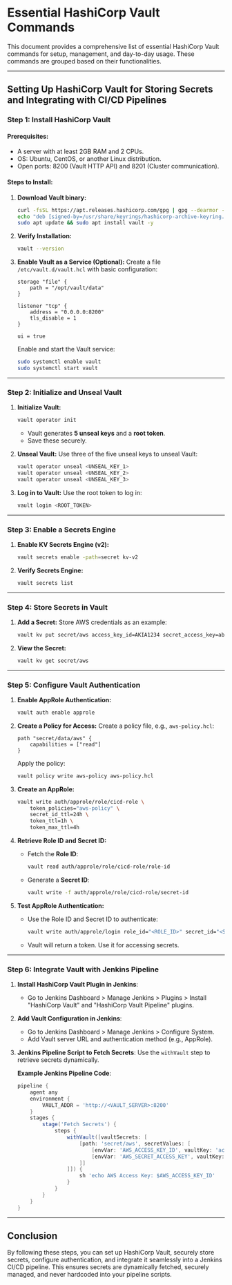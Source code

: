 # Essential HashiCorp Vault Commands

This document provides a comprehensive list of essential HashiCorp Vault commands for setup, management, and day-to-day usage. These commands are grouped based on their functionalities.

---

## **Setting Up HashiCorp Vault for Storing Secrets and Integrating with CI/CD Pipelines**

### **Step 1: Install HashiCorp Vault**

#### Prerequisites:

- A server with at least 2GB RAM and 2 CPUs.
- OS: Ubuntu, CentOS, or another Linux distribution.
- Open ports: 8200 (Vault HTTP API) and 8201 (Cluster communication).

#### Steps to Install:

1. **Download Vault binary:**
    
    ```bash
    curl -fsSL https://apt.releases.hashicorp.com/gpg | gpg --dearmor -o /usr/share/keyrings/hashicorp-archive-keyring.gpg
    echo "deb [signed-by=/usr/share/keyrings/hashicorp-archive-keyring.gpg] https://apt.releases.hashicorp.com $(lsb_release -cs) main" | sudo tee /etc/apt/sources.list.d/hashicorp.list
    sudo apt update && sudo apt install vault -y
    ```
    
2. **Verify Installation:**
    
    ```bash
    vault --version
    ```
    
3. **Enable Vault as a Service (Optional):**
Create a file `/etc/vault.d/vault.hcl` with basic configuration:
    
    ```hcl
    storage "file" {
        path = "/opt/vault/data"
    }
    
    listener "tcp" {
        address = "0.0.0.0:8200"
        tls_disable = 1
    }
    
    ui = true
    ```
    
    Enable and start the Vault service:
    
    ```bash
    sudo systemctl enable vault
    sudo systemctl start vault
    ```
    

---

### **Step 2: Initialize and Unseal Vault**

1. **Initialize Vault:**
    
    ```bash
    vault operator init
    ```
    
    - Vault generates **5 unseal keys** and a **root token**.
    - Save these securely.
2. **Unseal Vault:**
Use three of the five unseal keys to unseal Vault:
    
    ```bash
    vault operator unseal <UNSEAL_KEY_1>
    vault operator unseal <UNSEAL_KEY_2>
    vault operator unseal <UNSEAL_KEY_3>
    ```
    
3. **Log in to Vault:**
Use the root token to log in:
    
    ```bash
    vault login <ROOT_TOKEN>
    ```
    

---

### **Step 3: Enable a Secrets Engine**

1. **Enable KV Secrets Engine (v2):**
    
    ```bash
    vault secrets enable -path=secret kv-v2
    ```
    
2. **Verify Secrets Engine:**
    
    ```bash
    vault secrets list
    ```
    

---

### **Step 4: Store Secrets in Vault**

1. **Add a Secret:**
Store AWS credentials as an example:
    
    ```bash
    vault kv put secret/aws access_key_id=AKIA1234 secret_access_key=abcd1234xyz
    ```
    
2. **View the Secret:**
    
    ```bash
    vault kv get secret/aws
    ```
    

---

### **Step 5: Configure Vault Authentication**

1. **Enable AppRole Authentication:**
    
    ```bash
    vault auth enable approle
    ```
    
2. **Create a Policy for Access:**
Create a policy file, e.g., `aws-policy.hcl`:
    
    ```hcl
    path "secret/data/aws" {
        capabilities = ["read"]
    }
    ```
    
    Apply the policy:
    
    ```bash
    vault policy write aws-policy aws-policy.hcl
    ```
    
3. **Create an AppRole:**
    
    ```bash
    vault write auth/approle/role/cicd-role \
        token_policies="aws-policy" \
        secret_id_ttl=24h \
        token_ttl=1h \
        token_max_ttl=4h
    ```
    
4. **Retrieve Role ID and Secret ID:**
    - Fetch the **Role ID**:
        ```bash
        vault read auth/approle/role/cicd-role/role-id
        ```
    
    - Generate a **Secret ID**:
        ```bash
        vault write -f auth/approle/role/cicd-role/secret-id
        ```

5. **Test AppRole Authentication:**
    - Use the Role ID and Secret ID to authenticate:
        
        ```bash
        vault write auth/approle/login role_id="<ROLE_ID>" secret_id="<SECRET_ID>"
        ```
        
    - Vault will return a token. Use it for accessing secrets.

---

### **Step 6: Integrate Vault with Jenkins Pipeline**

1. **Install HashiCorp Vault Plugin in Jenkins**:
   - Go to Jenkins Dashboard > Manage Jenkins > Plugins > Install "HashiCorp Vault" and "HashiCorp Vault Pipeline" plugins.

2. **Add Vault Configuration in Jenkins**:
   - Go to Jenkins Dashboard > Manage Jenkins > Configure System.
   - Add Vault server URL and authentication method (e.g., AppRole).

3. **Jenkins Pipeline Script to Fetch Secrets**:
   Use the `withVault` step to retrieve secrets dynamically.

   **Example Jenkins Pipeline Code**:
   ```groovy
   pipeline {
       agent any
       environment {
           VAULT_ADDR = 'http://<VAULT_SERVER>:8200'
       }
       stages {
           stage('Fetch Secrets') {
               steps {
                   withVault([vaultSecrets: [
                       [path: 'secret/aws', secretValues: [
                           [envVar: 'AWS_ACCESS_KEY_ID', vaultKey: 'access_key_id'],
                           [envVar: 'AWS_SECRET_ACCESS_KEY', vaultKey: 'secret_access_key']
                       ]]
                   ]]) {
                       sh 'echo AWS Access Key: $AWS_ACCESS_KEY_ID'
                   }
               }
           }
       }
   }
   ```

---

## **Conclusion**
By following these steps, you can set up HashiCorp Vault, securely store secrets, configure authentication, and integrate it seamlessly into a Jenkins CI/CD pipeline. This ensures secrets are dynamically fetched, securely managed, and never hardcoded into your pipeline scripts.

